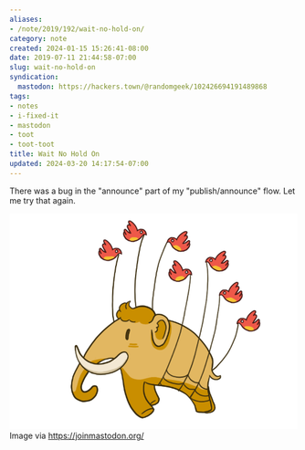```yaml
---
aliases:
- /note/2019/192/wait-no-hold-on/
category: note
created: 2024-01-15 15:26:41-08:00
date: 2019-07-11 21:44:58-07:00
slug: wait-no-hold-on
syndication:
  mastodon: https://hackers.town/@randomgeek/102426694191489868
tags:
- notes
- i-fixed-it
- mastodon
- toot
- toot-toot
title: Wait No Hold On
updated: 2024-03-20 14:17:54-07:00
---
```


There was a bug in the "announce" part of my "publish/announce" flow. Let me try that again.

![attachments/img/2019/cover-2019-07-11.png](../../../attachments/img/2019/cover-2019-07-11.png)
Image via https://joinmastodon.org/